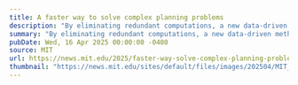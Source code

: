 ```yaml
---
title: A faster way to solve complex planning problems
description: "By eliminating redundant computations, a new data-driven method can streamline processes like scheduling trains, routing delivery drivers, or assigning airline crews."
summary: "By eliminating redundant computations, a new data-driven method can streamline processes like scheduling trains, routing delivery drivers, or assigning airline crews."
pubDate: Wed, 16 Apr 2025 00:00:00 -0400
source: MIT
url: https://news.mit.edu/2025/faster-way-solve-complex-planning-problems-0416
thumbnail: "https://news.mit.edu/sites/default/files/images/202504/MIT_Long-Horizon-01.jpg"
---
```


